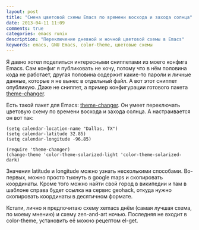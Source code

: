 ```yaml
---
layout: post
title: "Смена цветовой схемы Emacs по времени восхода и захода солнца"
date: 2013-04-11 11:09
comments: true
categories: emacs runix
description: "Переключение дневной и ночной цветовой схемы в Emacs"
keywords: emacs, GNU Emacs, color-theme, цветовые схемы
---
```

Я давно хотел поделиться интересными сниппетами из моего конфига Emacs. Сам конфиг я публиковать не хочу, потому что в нём половина кода не работает, другая половина содержит какие-то пароли и личные данные, которые я не вынес в отдельный файл. А вот этот сниппет опубликую. Даже не сниппет, а пример конфигурации готового пакета [theme-changer](https://github.com/hadronzoo/theme-changer).

Есть такой пакет для Emacs: [theme-changer](https://github.com/hadronzoo/theme-changer). Он умеет переключать цветовую схему по времени восхода и захода солнца. А настраивается он вот так:

``` common-lisp theme-changer config http://emacswiki.org/emacs/ColorTheme#toc18 emacswiki
(setq calendar-location-name "Dallas, TX") 
(setq calendar-latitude 32.85)
(setq calendar-longitude -96.85)

(require 'theme-changer)
(change-theme 'color-theme-solarized-light 'color-theme-solarized-dark)
```

Значения latitude и longitude можно узнать несколькими способами. Во-первых, можно просто тыкнуть в google maps и скопировать координаты. Кроме того можно найти свой город в википедии и там в шаблоне справа будет ссылка на сервис geohack, откуда нужно скопировать координаты в десятичном формате.

Кстати, лично я предпочитаю схему xemacs днём (самая лучшая схема, по моему мнению) и схему zen-and-art ночью. Последняя не входит в color-theme, установить её можно рецептом el-get.